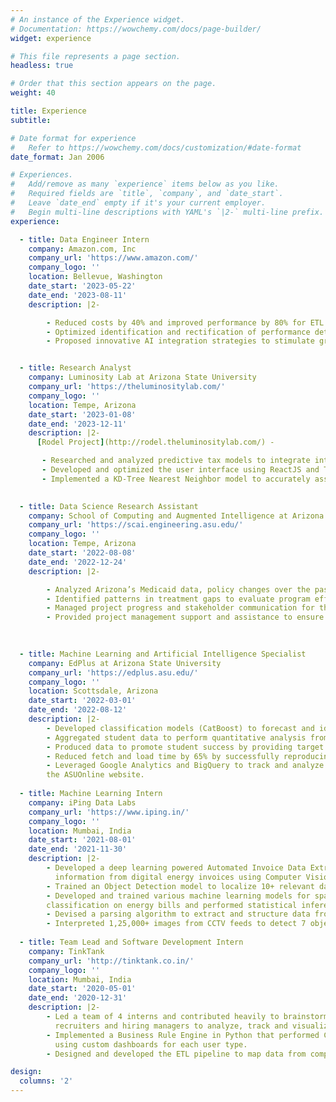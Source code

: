 ```yaml
---
# An instance of the Experience widget.
# Documentation: https://wowchemy.com/docs/page-builder/
widget: experience

# This file represents a page section.
headless: true

# Order that this section appears on the page.
weight: 40

title: Experience
subtitle:

# Date format for experience
#   Refer to https://wowchemy.com/docs/customization/#date-format
date_format: Jan 2006

# Experiences.
#   Add/remove as many `experience` items below as you like.
#   Required fields are `title`, `company`, and `date_start`.
#   Leave `date_end` empty if it's your current employer.
#   Begin multi-line descriptions with YAML's `|2-` multi-line prefix.
experience:

  - title: Data Engineer Intern
    company: Amazon.com, Inc
    company_url: 'https://www.amazon.com/'
    company_logo: ''
    location: Bellevue, Washington
    date_start: '2023-05-22'
    date_end: '2023-08-11'
    description: |2-

        - Reduced costs by 40% and improved performance by 80% for ETL pipelines and Redshift Clusters, increasing the efficiency of benchmark setting for Amazon Fulfillment Centers through an elaborate dashboard.
        - Optimized identification and rectification of performance detrimental gaps and incorrect keys in sub-par jobs and queries.
        - Proposed innovative AI integration strategies to stimulate growth and promote innovation within existing organizational projects.


  - title: Research Analyst
    company: Luminosity Lab at Arizona State University
    company_url: 'https://theluminositylab.com/'
    company_logo: ''
    location: Tempe, Arizona
    date_start: '2023-01-08'
    date_end: '2023-12-11'
    description: |2-
      [Rodel Project](http://rodel.theluminositylab.com/) -

       - Researched and analyzed predictive tax models to integrate into an innovative and interactive simulator of Arizona to enable leaders and citizens to explore the implications of proposed policies ranging from education to infrastructure hence aiding in informed decision-making.
       - Developed and optimized the user interface using ReactJS and Three.js to improve user experience and responsiveness by 28%.
       - Implemented a KD-Tree Nearest Neighbor model to accurately assign students to schools by considering factors like proximity and school capacity.
      

  - title: Data Science Research Assistant
    company: School of Computing and Augmented Intelligence at Arizona State University
    company_url: 'https://scai.engineering.asu.edu/'
    company_logo: ''
    location: Tempe, Arizona
    date_start: '2022-08-08'
    date_end: '2022-12-24'
    description: |2-

        - Analyzed Arizona’s Medicaid data, policy changes over the past 5 years, and impact of COVID-19 on Opioid Use Disorder.
        - Identified patterns in treatment gaps to evaluate program effectiveness and remission rates of currently enrolled patients.
        - Managed project progress and stakeholder communication for the State Opioid Response (SOR) initiative.
        - Provided project management support and assistance to ensure project progress and effective communication with key stakeholders for the State Opioid Response (SOR) project.  
       
      

  - title: Machine Learning and Artificial Intelligence Specialist 
    company: EdPlus at Arizona State University
    company_url: 'https://edplus.asu.edu/'
    company_logo: ''
    location: Scottsdale, Arizona
    date_start: '2022-03-01'
    date_end: '2022-08-12'
    description: |2-
        - Developed classification models (CatBoost) to forecast and identify at-risk students leading to 12% increase in success rates over a semester.
        - Aggregated student data to perform quantitative analysis from various data sources and transformed them into actionable insights.
        - Produced data to promote student success by providing target audience lists of students to receive interventions based on the predictions.
        - Reduced fetch and load time by 65% by successfully reproducing SQL queries for Google Data Studio dashboards in BigQuery.
        - Leveraged Google Analytics and BigQuery to track and analyze web behavior and activity aimed at increasing prospective student enrollments for
        the ASUOnline website.
       
  - title: Machine Learning Intern
    company: iPing Data Labs
    company_url: 'https://www.iping.in/'
    company_logo: ''
    location: Mumbai, India
    date_start: '2021-08-01'
    date_end: '2021-11-30'
    description: |2-
        - Developed a deep learning powered Automated Invoice Data Extractor for an Australian client using Python to detect and extract valuable
          information from digital energy invoices using Computer Vision and NLP, eliminating manual labor by 80%.
        - Trained an Object Detection model to localize 10+ relevant data points in 25+ invoice formats to achieve 95%+ F1-Score.
        - Developed and trained various machine learning models for spatial text detection, keyword extraction and company and table identification and
        classification on energy bills and performed statistical inferencing on the results to match stakeholder expectations.
        - Devised a parsing algorithm to extract and structure data from invoice PDFs using Tabula, OCR, and Regex to engineer model data for training.
        - Interpreted 1,25,000+ images from CCTV feeds to detect 7 object categories during day and night for Traffic Detection and Tracking.
    
  - title: Team Lead and Software Development Intern
    company: TinkTank
    company_url: 'http://tinktank.co.in/'
    company_logo: ''
    location: Mumbai, India
    date_start: '2020-05-01'
    date_end: '2020-12-31'
    description: |2-
        - Led a team of 4 interns and contributed heavily to brainstorming and executing an end-to-end workflow to build an analytics tool that enables
          recruiters and hiring managers to analyze, track and visualize team performance metrics/KPIs.
        - Implemented a Business Rule Engine in Python that performed Custom Data Validation on 40+ attributes to obtain clean data for visualization
          using custom dashboards for each user type.
        - Designed and developed the ETL pipeline to map data from complex datasets and multiple data sources using PostgreSQL and Django.

design:
  columns: '2'
---
```

